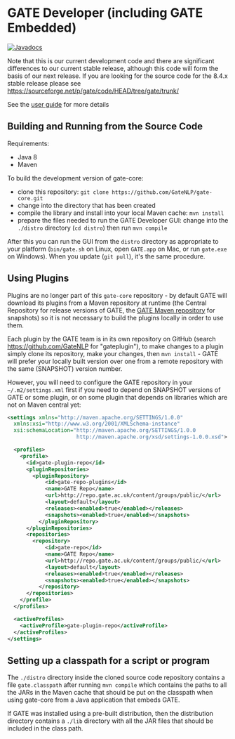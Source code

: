 # GATE Developer (including GATE Embedded)

[![Javadocs](https://javadoc.io/badge/uk.ac.gate/gate-core.svg?color=brightgreen&label=JavaDoc)](https://javadoc.io/doc/uk.ac.gate/gate-core)

Note that this is our current development code and there are significant differences to our current stable release, although this code will form the basis of our next release. If you are looking for the source code for the 8.4.x stable release please see https://sourceforge.net/p/gate/code/HEAD/tree/gate/trunk/

See the [user guide](http://gate.ac.uk/userguide) for more details

## Building and Running from the Source Code

Requirements:
* Java 8
* Maven

To build the development version of gate-core:
* clone this repository: `git clone https://github.com/GateNLP/gate-core.git` 
* change into the directory that has been created
* compile the library and install into your local Maven cache: `mvn install`
* prepare the files needed to run the GATE Developer GUI: change into the `./distro` directory (`cd distro`) then run `mvn compile`

After this you can run the GUI from the `distro` directory as appropriate to your platform (`bin/gate.sh` on Linux, open `GATE.app` on Mac, or run `gate.exe` on Windows). When you update (`git pull`), it's the same procedure.

## Using Plugins

Plugins are no longer part of this `gate-core` repository - by default GATE will download its plugins from a Maven repository at runtime (the Central Repository for release versions of GATE, the [GATE Maven repository](https://repo.gate.ac.uk) for snapshots) so it is not necessary to build the plugins locally in order to use them. 

Each plugin by the GATE team is in its own repository on GitHub (search https://github.com/GateNLP for "gateplugin"), to make changes to a plugin simply clone its repository, make your changes, then `mvn install` - GATE will prefer your locally built version over one from a remote repository with the same (SNAPSHOT) version number.  

However, you will need to configure the GATE repository in your `~/.m2/settings.xml` first if you need to depend on 
SNAPSHOT versions of GATE or some plugin, or on some plugin that depends on libraries which are not on Maven central yet:

```xml
<settings xmlns="http://maven.apache.org/SETTINGS/1.0.0"
  xmlns:xsi="http://www.w3.org/2001/XMLSchema-instance"
  xsi:schemaLocation="http://maven.apache.org/SETTINGS/1.0.0
                      http://maven.apache.org/xsd/settings-1.0.0.xsd">

  <profiles>
    <profile>
      <id>gate-plugin-repo</id>
      <pluginRepositories>
        <pluginRepository>
            <id>gate-repo-plugins</id>
            <name>GATE Repo</name>
            <url>http://repo.gate.ac.uk/content/groups/public/</url>
            <layout>default</layout>
            <releases><enabled>true</enabled></releases>
            <snapshots><enabled>true</enabled></snapshots>
          </pluginRepository>
      </pluginRepositories>
      <repositories>
        <repository>
            <id>gate-repo</id>
            <name>GATE Repo</name>
            <url>http://repo.gate.ac.uk/content/groups/public/</url>
            <layout>default</layout>
            <releases><enabled>true</enabled></releases>
            <snapshots><enabled>true</enabled></snapshots>
          </repository>
      </repositories>
    </profile>
  </profiles>

  <activeProfiles>
    <activeProfile>gate-plugin-repo</activeProfile>
  </activeProfiles>
</settings>
```

## Setting up a classpath for a script or program

The `./distro` directory inside the cloned source code repository contains a file 
`gate.classpath` after running `mvn compile` which contains the paths to all the JARs in the Maven cache 
that should be put on the classpath when using gate-core from a Java application that embeds GATE. 

If GATE was installed using a pre-built distribution, then the distribution directory contains a `./lib` directory with all the JAR files that should be included in the class path.
